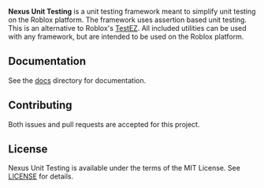 **Nexus Unit Testing** is a unit testing framework meant to
simplify unit testing on the Roblox platform. The framework
uses assertion based unit testing. This is an alternative to
Roblox's [TestEZ](https://github.com/Roblox/testez). All
included utilities can be used with any framework, but are
intended to be used on the Roblox platform.

## Documentation
See the [docs](docs) directory for documentation.

## Contributing
Both issues and pull requests are accepted for this project.

## License
Nexus Unit Testing is available under the terms of the MIT 
License. See [LICENSE](LICENSE) for details.